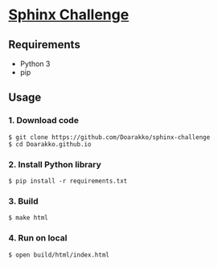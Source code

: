 # [Sphinx Challenge](https://doarakko.github.io/sphinx-challenge/)
## Requirements
- Python 3
- pip

## Usage
### 1. Download code
```
$ git clone https://github.com/Doarakko/sphinx-challenge
$ cd Doarakko.github.io
```
### 2. Install Python library
```
$ pip install -r requirements.txt
```
### 3. Build
```
$ make html
```
### 4.  Run on local
```
$ open build/html/index.html
```
